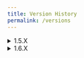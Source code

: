 ```yaml
---
title: Version History
permalink: /versions
---
```


<details>
<summary>1.5.X</summary>
<b>INITIAL RELEASE</b>
<br>
v1.5.0 - 27 February 2024
<ul>
 <li>Adds Gronckles, Deadly Nadders, Monstrous Nightmares, and Hideous Zipplebacks
<ul style="padding-left:20px">
 <li>Includes sitting, riding, flying, and shooting behavior
 </li>
</ul>
 </li>
  <li>
    Adds Dragon Hunter Ships and Hunter Watchtowers
<ul style="padding-left:20px">
 <li>Includes Dragon Cages and Dragon Hunters
 </li>
</ul>
 <li>Adds Book of Dragons with an entry for each dragon
 </li>
 <li>Changes chicken model to be more HTTYD-esque
 </li>
  </li>
</ul>
<b>HOTFIX</b>
<br>
v1.5.1 - 28 February 2024
<ul>
 <li>Fixes dragons not sitting</li>
 <li>Fixes Zipplebacks not having variants</li>
</ul>
<b>HOTFIX</b>
<br>
v1.5.2 - 13 August 2024
<ul>
 <li>Fixes issues caused by the removal of the Holiday Creator Features</li>
 <li>Adds the long-awaited Night Fury! No Book of Dragons entry yet.</li>
</ul>
</details>

<details>
<summary>1.6.X</summary>
<b>MINOR VERSION</b>
<br>
v1.6.0 - 19 August 2024
<ul>
 <li>Adds Whispering Deaths
 <li>Adds breeding, baby dragons, and eggs for all dragons except night furies
 <li>Adds Book of Dragons entries for the Night Fury and Whispering Death
 <li>Adds achievements in a separate pack. For now, only available in English. Translation to Portuguese is planned.
 <li>Fixes many bugs
 </li>
 </li>
 </li>
 </li>
 </li>
</ul> 
</details>
